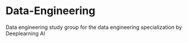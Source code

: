 # Data-Engineering
Data engineering study group for the data engineering specialization by Deeplearning AI
